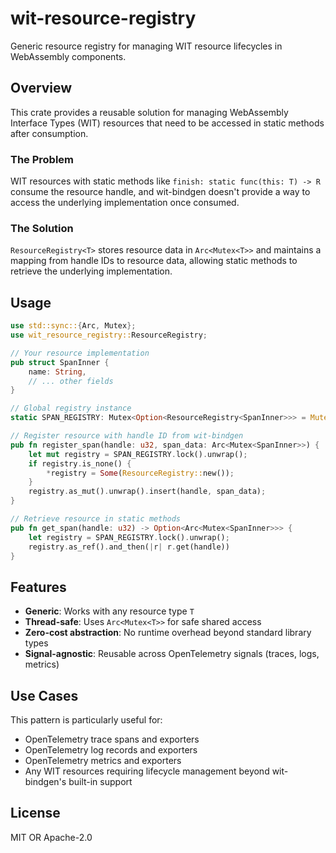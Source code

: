 # wit-resource-registry

Generic resource registry for managing WIT resource lifecycles in WebAssembly components.

## Overview

This crate provides a reusable solution for managing WebAssembly Interface Types (WIT) resources that need to be accessed in static methods after consumption.

### The Problem

WIT resources with static methods like `finish: static func(this: T) -> R` consume the resource handle, and wit-bindgen doesn't provide a way to access the underlying implementation once consumed.

### The Solution

`ResourceRegistry<T>` stores resource data in `Arc<Mutex<T>>` and maintains a mapping from handle IDs to resource data, allowing static methods to retrieve the underlying implementation.

## Usage

```rust
use std::sync::{Arc, Mutex};
use wit_resource_registry::ResourceRegistry;

// Your resource implementation
pub struct SpanInner {
    name: String,
    // ... other fields
}

// Global registry instance
static SPAN_REGISTRY: Mutex<Option<ResourceRegistry<SpanInner>>> = Mutex::new(None);

// Register resource with handle ID from wit-bindgen
pub fn register_span(handle: u32, span_data: Arc<Mutex<SpanInner>>) {
    let mut registry = SPAN_REGISTRY.lock().unwrap();
    if registry.is_none() {
        *registry = Some(ResourceRegistry::new());
    }
    registry.as_mut().unwrap().insert(handle, span_data);
}

// Retrieve resource in static methods
pub fn get_span(handle: u32) -> Option<Arc<Mutex<SpanInner>>> {
    let registry = SPAN_REGISTRY.lock().unwrap();
    registry.as_ref().and_then(|r| r.get(handle))
}
```

## Features

- **Generic**: Works with any resource type `T`
- **Thread-safe**: Uses `Arc<Mutex<T>>` for safe shared access
- **Zero-cost abstraction**: No runtime overhead beyond standard library types
- **Signal-agnostic**: Reusable across OpenTelemetry signals (traces, logs, metrics)

## Use Cases

This pattern is particularly useful for:

- OpenTelemetry trace spans and exporters
- OpenTelemetry log records and exporters
- OpenTelemetry metrics and exporters
- Any WIT resources requiring lifecycle management beyond wit-bindgen's built-in support

## License

MIT OR Apache-2.0
